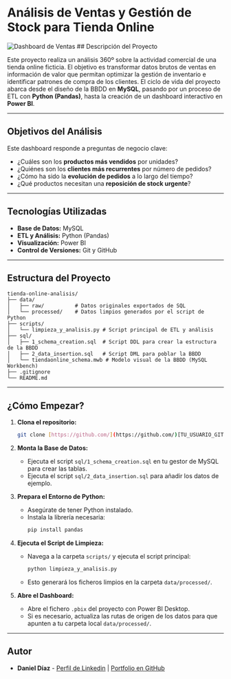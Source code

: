 # Análisis de Ventas y Gestión de Stock para Tienda Online

![Dashboard de Ventas](https://imgur.com/a/iXs234r) ## Descripción del Proyecto

Este proyecto realiza un análisis 360º sobre la actividad comercial de una tienda online ficticia. El objetivo es transformar datos brutos de ventas en información de valor que permitan optimizar la gestión de inventario e identificar patrones de compra de los clientes. El ciclo de vida del proyecto abarca desde el diseño de la BBDD en **MySQL**, pasando por un proceso de ETL con **Python (Pandas)**, hasta la creación de un dashboard interactivo en **Power BI**.

---
## Objetivos del Análisis
Este dashboard responde a preguntas de negocio clave:
* ¿Cuáles son los **productos más vendidos** por unidades?
* ¿Quiénes son los **clientes más recurrentes** por número de pedidos?
* ¿Cómo ha sido la **evolución de pedidos** a lo largo del tiempo?
* ¿Qué productos necesitan una **reposición de stock urgente**?

---
## Tecnologías Utilizadas
* **Base de Datos:** MySQL
* **ETL y Análisis:** Python (Pandas)
* **Visualización:** Power BI
* **Control de Versiones:** Git y GitHub

---
## Estructura del Proyecto
```
tienda-online-analisis/
├── data/
│   ├── raw/          # Datos originales exportados de SQL
│   └── processed/    # Datos limpios generados por el script de Python
├── scripts/
│   └── limpieza_y_analisis.py # Script principal de ETL y análisis
├── sql/
│   ├── 1_schema_creation.sql  # Script DDL para crear la estructura de la BBDD
│   ├── 2_data_insertion.sql   # Script DML para poblar la BBDD
│   └── tiendaonline_schema.mwb # Modelo visual de la BBDD (MySQL Workbench)
├── .gitignore
└── README.md
```

---
## ¿Cómo Empezar?

1.  **Clona el repositorio:**
    ```bash
    git clone [https://github.com/](https://github.com/)[TU_USUARIO_GITHUB]/[NOMBRE_DEL_REPOSITORIO].git
    ```
2.  **Monta la Base de Datos:**
    * Ejecuta el script `sql/1_schema_creation.sql` en tu gestor de MySQL para crear las tablas.
    * Ejecuta el script `sql/2_data_insertion.sql` para añadir los datos de ejemplo.

3.  **Prepara el Entorno de Python:**
    * Asegúrate de tener Python instalado.
    * Instala la librería necesaria:
        ```bash
        pip install pandas
        ```
4.  **Ejecuta el Script de Limpieza:**
    * Navega a la carpeta `scripts/` y ejecuta el script principal:
        ```bash
        python limpieza_y_analisis.py
        ```
    * Esto generará los ficheros limpios en la carpeta `data/processed/`.

5.  **Abre el Dashboard:**
    * Abre el fichero `.pbix` del proyecto con Power BI Desktop.
    * Si es necesario, actualiza las rutas de origen de los datos para que apunten a tu carpeta local `data/processed/`.

---
## Autor

* **Daniel Díaz** - [Perfil de Linkedin](www.linkedin.com/in/danieldiaz-data) | [Portfolio en GitHub](https://github.com/dani-dp)

